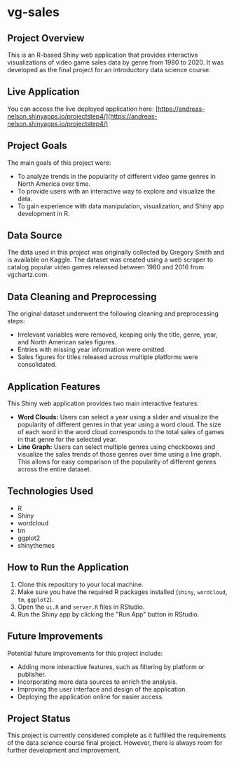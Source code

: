 # vg-sales

## Project Overview

This is an R-based Shiny web application that provides interactive visualizations of video game sales data by genre from 1980 to 2020. It was developed as the final project for an introductory data science course.

## Live Application

You can access the live deployed application here: [https://andreas-nelson.shinyapps.io/projectstep4/](https://andreas-nelson.shinyapps.io/projectstep4/)

## Project Goals

The main goals of this project were:

* To analyze trends in the popularity of different video game genres in North America over time.
* To provide users with an interactive way to explore and visualize the data.
* To gain experience with data manipulation, visualization, and Shiny app development in R.

## Data Source

The data used in this project was originally collected by Gregory Smith and is available on Kaggle. The dataset was created using a web scraper to catalog popular video games released between 1980 and 2016 from vgchartz.com.

## Data Cleaning and Preprocessing

The original dataset underwent the following cleaning and preprocessing steps:

* Irrelevant variables were removed, keeping only the title, genre, year, and North American sales figures.
* Entries with missing year information were omitted.
* Sales figures for titles released across multiple platforms were consolidated.

## Application Features

This Shiny web application provides two main interactive features:

* **Word Clouds:** Users can select a year using a slider and visualize the popularity of different genres in that year using a word cloud. The size of each word in the word cloud corresponds to the total sales of games in that genre for the selected year.
* **Line Graph:** Users can select multiple genres using checkboxes and visualize the sales trends of those genres over time using a line graph. This allows for easy comparison of the popularity of different genres across the entire dataset.

## Technologies Used

* R
* Shiny
* wordcloud
* tm
* ggplot2
* shinythemes

## How to Run the Application

1. Clone this repository to your local machine.
2. Make sure you have the required R packages installed (`shiny`, `wordcloud`, `tm`, `ggplot2`).
3. Open the `ui.R` and `server.R` files in RStudio.
4. Run the Shiny app by clicking the "Run App" button in RStudio.

## Future Improvements

Potential future improvements for this project include:

* Adding more interactive features, such as filtering by platform or publisher.
* Incorporating more data sources to enrich the analysis.
* Improving the user interface and design of the application.
* Deploying the application online for easier access.

## Project Status

This project is currently considered complete as it fulfilled the requirements of the data science course final project. However, there is always room for further development and improvement.
